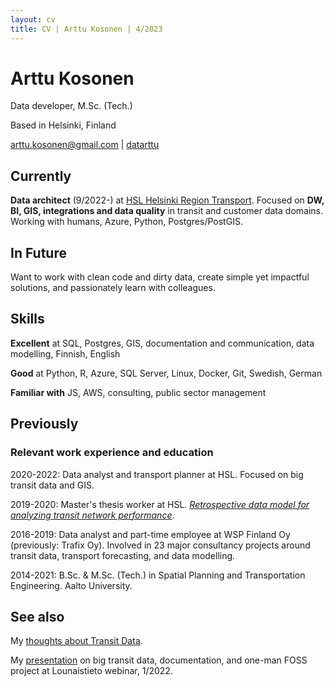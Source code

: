 ```yaml
---
layout: cv
title: CV | Arttu Kosonen | 4/2023
---
```


# Arttu Kosonen

Data developer, M.Sc. (Tech.)

Based in Helsinki, Finland

<div id="webaddress">
<a href="mailto:arttu.kosonen@gmail.com">arttu.kosonen@gmail.com</a>
| <a href="https://github.com/datarttu">datarttu</a>
</div>

## Currently

**Data architect** (9/2022-) at [HSL Helsinki Region Transport](github.com/hsldevcom).
Focused on **DW, BI, GIS, integrations and data quality** in transit and customer data domains.
Working with humans, Azure, Python, Postgres/PostGIS.

## In Future

Want to work with clean code and dirty data, create simple yet impactful solutions, and passionately learn with colleagues.

## Skills

**Excellent** at SQL, Postgres, GIS, documentation and communication, data modelling, Finnish, English

**Good** at Python, R, Azure, SQL Server, Linux, Docker, Git, Swedish, German

**Familiar with** JS, AWS, consulting, public sector management

## Previously

### Relevant work experience and education

2020-2022:
Data analyst and transport planner at HSL.
Focused on big transit data and GIS.

2019-2020:
Master's thesis worker at HSL.
_[Retrospective data model for analyzing transit network performance](https://aaltodoc.aalto.fi/handle/123456789/112671)_.

2016-2019:
Data analyst and part-time employee at WSP Finland Oy (previously: Trafix Oy).
Involved in 23 major consultancy projects around transit data, transport forecasting, and data modelling.

2014-2021:
B.Sc. & M.Sc. (Tech.) in Spatial Planning and Transportation Engineering.
Aalto University.

## See also

My [thoughts about Transit Data](https://datarttu.github.io/thoughts-about-transit-data/).

My [presentation](youtu.be/BJ-r3_xYjOo) on big transit data, documentation, and one-man FOSS project at Lounaistieto webinar, 1/2022.
